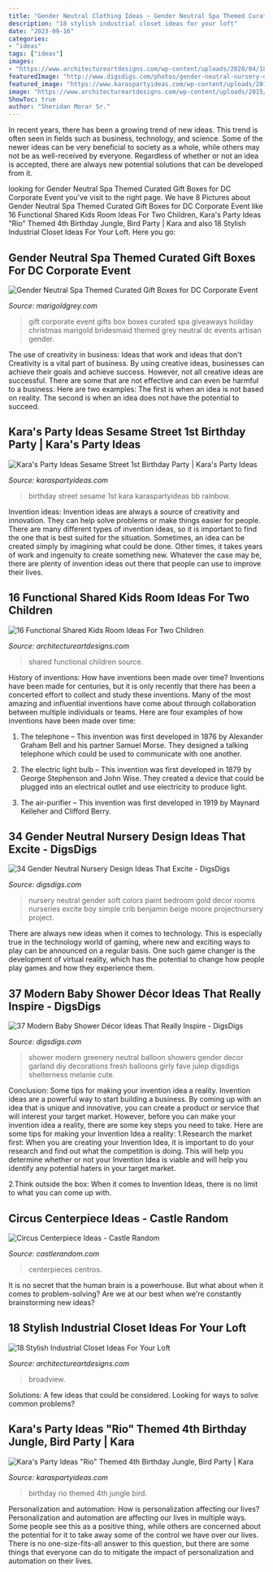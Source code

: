 ```yaml
---
title: "Gender Neutral Clothing Ideas ~ Gender Neutral Spa Themed Curated Gift Boxes For Dc Corporate Event"
description: "18 stylish industrial closet ideas for your loft"
date: "2023-09-16"
categories:
- "ideas"
tags: ["ideas"]
images:
- "https://www.architectureartdesigns.com/wp-content/uploads/2020/04/18-Stylish-Industrial-Closet-Ideas-For-Your-Loft-8.jpg"
featuredImage: "http://www.digsdigs.com/photos/gender-neutral-nursery-design-ideas-that-excite-12.jpg"
featured_image: "https://www.karaspartyideas.com/wp-content/uploads/2012/05/0042_BB_600x900.jpg"
image: "https://www.architectureartdesigns.com/wp-content/uploads/2015/02/319.jpg"
ShowToc: true
author: "Sheridan Morar Sr."
---
```



In recent years, there has been a growing trend of new ideas. This trend is often seen in fields such as business, technology, and science. Some of the newer ideas can be very beneficial to society as a whole, while others may not be as well-received by everyone. Regardless of whether or not an idea is accepted, there are always new potential solutions that can be developed from it.

	

		
looking for Gender Neutral Spa Themed Curated Gift Boxes for DC Corporate Event you've visit to the right page. We have 8 Pictures about Gender Neutral Spa Themed Curated Gift Boxes for DC Corporate Event like 16 Functional Shared Kids Room Ideas For Two Children, Kara&#039;s Party Ideas &quot;Rio&quot; Themed 4th Birthday Jungle, Bird Party | Kara and also 18 Stylish Industrial Closet Ideas For Your Loft. Here you go:
		
    
## Gender Neutral Spa Themed Curated Gift Boxes For DC Corporate Event

<img loading=lazy src="http://cdn.shopify.com/s/files/1/0024/3728/3897/articles/spa-curated-gift-box-dc-corporate-event-utah-first-marigold-grey-e1504982023124_1024x1024.jpg?v=1563410428" onerror="this.onerror=null;this.src='https://tse3.mm.bing.net/th?id=OIP.GHeZsZUt2JkqKP8JliC8egHaLF&amp;pid=15.1';" alt="Gender Neutral Spa Themed Curated Gift Boxes for DC Corporate Event">

_Source: marigoldgrey.com_

>gift corporate event gifts box boxes curated spa giveaways holiday christmas marigold bridesmaid themed grey neutral dc events artisan gender. 

	

The use of creativity in business: Ideas that work and ideas that don't
Creativity is a vital part of business. By using creative ideas, businesses can achieve their goals and achieve success. However, not all creative ideas are successful. There are some that are not effective and can even be harmful to a business. Here are two examples: The first is when an idea is not based on reality. The second is when an idea does not have the potential to succeed.

    
## Kara&#039;s Party Ideas Sesame Street 1st Birthday Party | Kara&#039;s Party Ideas

<img loading=lazy src="https://www.karaspartyideas.com/wp-content/uploads/2012/05/0042_BB_600x900.jpg" onerror="this.onerror=null;this.src='https://tse3.mm.bing.net/th?id=OIP.ujNfAMHUC4Qc_P5Whw5NuQHaLH&amp;pid=15.1';" alt="Kara&#039;s Party Ideas Sesame Street 1st Birthday Party | Kara&#039;s Party Ideas">

_Source: karaspartyideas.com_

>birthday street sesame 1st kara karaspartyideas bb rainbow. 

	

Invention ideas:
Invention ideas are always a source of creativity and innovation. They can help solve problems or make things easier for people. There are many different types of invention ideas, so it is important to find the one that is best suited for the situation. Sometimes, an idea can be created simply by imagining what could be done. Other times, it takes years of work and ingenuity to create something new. Whatever the case may be, there are plenty of invention ideas out there that people can use to improve their lives.

    
## 16 Functional Shared Kids Room Ideas For Two Children

<img loading=lazy src="https://www.architectureartdesigns.com/wp-content/uploads/2015/02/319.jpg" onerror="this.onerror=null;this.src='https://tse3.mm.bing.net/th?id=OIP._uBmEWdhlt7jWfEJcu0kDwHaFd&amp;pid=15.1';" alt="16 Functional Shared Kids Room Ideas For Two Children">

_Source: architectureartdesigns.com_

>shared functional children source. 

	

History of inventions: How have inventions been made over time?
Inventions have been made for centuries, but it is only recently that there has been a concerted effort to collect and study these inventions. Many of the most amazing and influential inventions have come about through collaboration between multiple individuals or teams. Here are four examples of how inventions have been made over time:

1) The telephone – This invention was first developed in 1876 by Alexander Graham Bell and his partner Samuel Morse. They designed a talking telephone which could be used to communicate with one another.

2) The electric light bulb – This invention was first developed in 1879 by George Stephenson and John Wise. They created a device that could be plugged into an electrical outlet and use electricity to produce light.

3) The air-purifier – This invention was first developed in 1919 by Maynard Kelleher and Clifford Berry.

    
## 34 Gender Neutral Nursery Design Ideas That Excite - DigsDigs

<img loading=lazy src="http://www.digsdigs.com/photos/gender-neutral-nursery-design-ideas-that-excite-12.jpg" onerror="this.onerror=null;this.src='https://tse4.mm.bing.net/th?id=OIP.u-BJWuTwBO8AP1wt2s7q-wHaLG&amp;pid=15.1';" alt="34 Gender Neutral Nursery Design Ideas That Excite - DigsDigs">

_Source: digsdigs.com_

>nursery neutral gender soft colors paint bedroom gold decor rooms nurseries excite boy simple crib benjamin beige moore projectnursery project. 

	

There are always new ideas when it comes to technology. This is especially true in the technology world of gaming, where new and exciting ways to play can be announced on a regular basis. One such game changer is the development of virtual reality, which has the potential to change how people play games and how they experience them.

    
## 37 Modern Baby Shower Décor Ideas That Really Inspire - DigsDigs

<img loading=lazy src="https://www.digsdigs.com/photos/gender-neutral-white-modern-baby-shower.jpg" onerror="this.onerror=null;this.src='https://tse3.mm.bing.net/th?id=OIP.KXdv6_vi2aDBCSKOIZS83AHaLG&amp;pid=15.1';" alt="37 Modern Baby Shower Décor Ideas That Really Inspire - DigsDigs">

_Source: digsdigs.com_

>shower modern greenery neutral balloon showers gender decor garland diy decorations fresh balloons girly fave julep digsdigs shelterness melanie cute. 

	

Conclusion: Some tips for making your invention idea a reality.
Invention ideas are a powerful way to start building a business. By coming up with an idea that is unique and innovative, you can create a product or service that will interest your target market. However, before you can make your invention idea a reality, there are some key steps you need to take. Here are some tips for making your Invention Idea a reality:
1.Research the market first: When you are creating your Invention Idea, it is important to do your research and find out what the competition is doing. This will help you determine whether or not your Invention Idea is viable and will help you identify any potential haters in your target market.

2.Think outside the box: When it comes to Invention Ideas, there is no limit to what you can come up with.

    
## Circus Centerpiece Ideas - Castle Random

<img loading=lazy src="https://castlerandom.com/wp-content/uploads/2019/11/Circus-Centerpiece-4.jpg" onerror="this.onerror=null;this.src='https://tse2.mm.bing.net/th?id=OIP.28KDYOnx30ltZdto053jQwHaJ4&amp;pid=15.1';" alt="Circus Centerpiece Ideas - Castle Random">

_Source: castlerandom.com_

>centerpieces centros. 

	

It is no secret that the human brain is a powerhouse. But what about when it comes to problem-solving? Are we at our best when we're constantly brainstorming new ideas?

    
## 18 Stylish Industrial Closet Ideas For Your Loft

<img loading=lazy src="https://www.architectureartdesigns.com/wp-content/uploads/2020/04/18-Stylish-Industrial-Closet-Ideas-For-Your-Loft-8.jpg" onerror="this.onerror=null;this.src='https://tse1.mm.bing.net/th?id=OIP.TsBPqWqxtxi3Q-THcJ3tvAHaLR&amp;pid=15.1';" alt="18 Stylish Industrial Closet Ideas For Your Loft">

_Source: architectureartdesigns.com_

>broadview. 

	

Solutions: A few ideas that could be considered.
Looking for ways to solve common problems?

    
## Kara&#039;s Party Ideas &quot;Rio&quot; Themed 4th Birthday Jungle, Bird Party | Kara

<img loading=lazy src="http://www.karaspartyideas.com/wp-content/uploads/2012/06/545046_297077377053262_1923773364_n_600x901.jpg" onerror="this.onerror=null;this.src='https://tse1.mm.bing.net/th?id=OIP.TmemvH9sqSItxoa6nvA8TAHaLH&amp;pid=15.1';" alt="Kara&#039;s Party Ideas &quot;Rio&quot; Themed 4th Birthday Jungle, Bird Party | Kara">

_Source: karaspartyideas.com_

>birthday rio themed 4th jungle bird. 

	

Personalization and automation: How is personalization affecting our lives?
Personalization and automation are affecting our lives in multiple ways. Some people see this as a positive thing, while others are concerned about the potential for it to take away some of the control we have over our lives. There is no one-size-fits-all answer to this question, but there are some things that everyone can do to mitigate the impact of personalization and automation on their lives.

